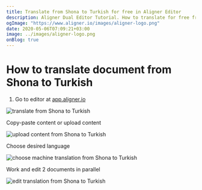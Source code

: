 ```yaml
---
title: Translate from Shona to Turkish for free in Aligner Editor
description: Aligner Dual Editor Tutorial. How to translate for free from Shona to Turkish. Aligner is multilingual document management platform. 
ogImage: "https://www.aligner.io/images/aligner-logo.png"
date: 2020-05-06T07:09:21+03:00
image: ../images/aligner-logo.png
onBlog: true
---
```


# How to translate document from Shona to Turkish

1. Go to editor at [app.aligner.io](https://app.aligner.io "Aligner App web page")

![translate from Shona to Turkish](../aligner-blank-editor.png "translate from Shona to Turkish")

Copy-paste content or upload content

![upload content from Shona to Turkish](../aligner-uploaded-document.png "upload content from Shona to Turkish")

Choose desired language

![choose machine translation from Shona to Turkish](../aligner-language-dropdown.png "choose machine translation from Shona to Turkish")

Work and edit 2 documents in parallel

![edit translation from Shona to Turkish](../aligner-double-sitded-editor.png "edit translation from Shona to Turkish")


